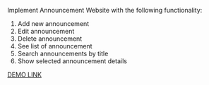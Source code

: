 Implement Announcement Website with the following functionality:

1. Add new announcement
2. Edit announcement
3. Delete announcement
4. See list of announcement
5. Search announcements by title
6. Show selected announcement details

[DEMO LINK](https://MarusaLoza.github.io/Announcements-Angular/)
